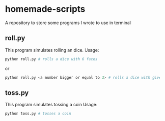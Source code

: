 # homemade-scripts
A repository to store some programs I wrote to use in terminal

## roll.py

This program simulates rolling an dice. 
Usage:
```bash
python roll.py # rolls a dice with 6 faces
```
or
```bash
python roll.py <a number bigger or equal to 3> # rolls a dice with given numbers
```
## toss.py

This program simulates tossing a coin
Usage:
```bash
python toss.py # tosses a coin
```
